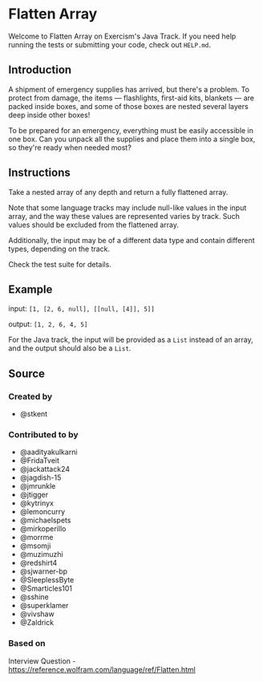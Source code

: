 # Flatten Array

Welcome to Flatten Array on Exercism's Java Track.
If you need help running the tests or submitting your code, check out `HELP.md`.

## Introduction

A shipment of emergency supplies has arrived, but there's a problem.
To protect from damage, the items — flashlights, first-aid kits, blankets — are packed inside boxes, and some of those boxes are nested several layers deep inside other boxes!

To be prepared for an emergency, everything must be easily accessible in one box.
Can you unpack all the supplies and place them into a single box, so they're ready when needed most?

## Instructions

Take a nested array of any depth and return a fully flattened array.

Note that some language tracks may include null-like values in the input array, and the way these values are represented varies by track.
Such values should be excluded from the flattened array.

Additionally, the input may be of a different data type and contain different types, depending on the track.

Check the test suite for details.

## Example

input: `[1, [2, 6, null], [[null, [4]], 5]]`

output: `[1, 2, 6, 4, 5]`

For the Java track, the input will be provided as a `List` instead of an array, and the output should also be a `List`.

## Source

### Created by

- @stkent

### Contributed to by

- @aadityakulkarni
- @FridaTveit
- @jackattack24
- @jagdish-15
- @jmrunkle
- @jtigger
- @kytrinyx
- @lemoncurry
- @michaelspets
- @mirkoperillo
- @morrme
- @msomji
- @muzimuzhi
- @redshirt4
- @sjwarner-bp
- @SleeplessByte
- @Smarticles101
- @sshine
- @superklamer
- @vivshaw
- @Zaldrick

### Based on

Interview Question - https://reference.wolfram.com/language/ref/Flatten.html